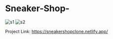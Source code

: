 # Sneaker-Shop-
![s1](https://github.com/sattunikam/Sneaker-Shop-/assets/98211397/d1f789a1-a739-466f-8017-052917e74488)
![s2](https://github.com/sattunikam/Sneaker-Shop-/assets/98211397/287acbd2-bc29-46e2-98ad-1e0345fa290b)

Project Link: https://sneakershopclone.netlify.app/
